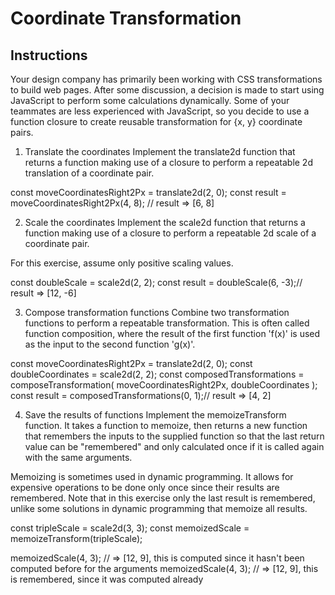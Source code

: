# Coordinate Transformation

## Instructions

Your design company has primarily been working with CSS transformations to build web pages. After some discussion, a decision is made to start using JavaScript to perform some calculations dynamically. Some of your teammates are less experienced with JavaScript, so you decide to use a function closure to create reusable transformation for {x, y} coordinate pairs.

1. Translate the coordinates
Implement the translate2d function that returns a function making use of a closure to perform a repeatable 2d translation of a coordinate pair.

const moveCoordinatesRight2Px = translate2d(2, 0);
const result = moveCoordinatesRight2Px(4, 8); // result => [6, 8]

2. Scale the coordinates
Implement the scale2d function that returns a function making use of a closure to perform a repeatable 2d scale of a coordinate pair.

For this exercise, assume only positive scaling values.

const doubleScale = scale2d(2, 2);
const result = doubleScale(6, -3);// result => [12, -6]

3. Compose transformation functions
Combine two transformation functions to perform a repeatable transformation. This is often called function composition, where the result of the first function 'f(x)' is used as the input to the second function 'g(x)'.

const moveCoordinatesRight2Px = translate2d(2, 0);
const doubleCoordinates = scale2d(2, 2);
const composedTransformations = composeTransformation(
  moveCoordinatesRight2Px,
  doubleCoordinates
);
const result = composedTransformations(0, 1);// result => [4, 2]

4. Save the results of functions
Implement the memoizeTransform function. It takes a function to memoize, then returns a new function that remembers the inputs to the supplied function so that the last return value can be "remembered" and only calculated once if it is called again with the same arguments.

Memoizing is sometimes used in dynamic programming. It allows for expensive operations to be done only once since their results are remembered. Note that in this exercise only the last result is remembered, unlike some solutions in dynamic programming that memoize all results.

const tripleScale = scale2d(3, 3);
const memoizedScale = memoizeTransform(tripleScale);

memoizedScale(4, 3); // => [12, 9], this is computed since it hasn't been computed before for the arguments
memoizedScale(4, 3); // => [12, 9], this is remembered, since it was computed already